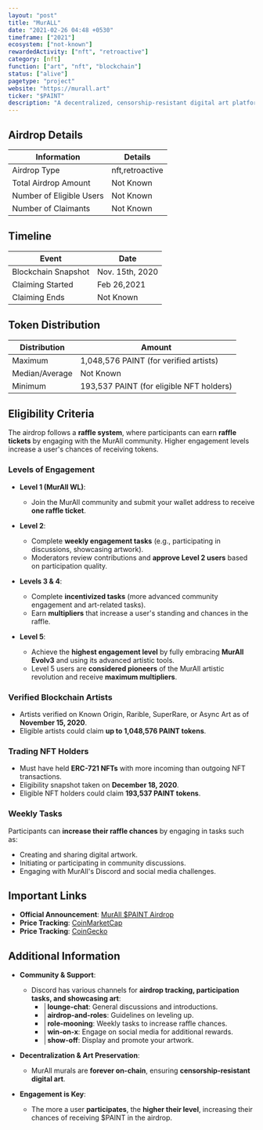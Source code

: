 ```yaml
---
layout: "post"
title: "MurALL"
date: "2021-02-26 04:48 +0530"
timeframe: ["2021"]
ecosystem: ["not-known"]
rewardedActivity: ["nft", "retroactive"]
category: [nft]
function: ["art", "nft", "blockchain"]
status: ["alive"]
pagetype: "project"
website: "https://murall.art"
ticker: "$PAINT"
description: "A decentralized, censorship-resistant digital art platform that enables artists to create permanent, on-chain murals using blockchain technology. The project integrates IPFS, full-color capabilities, and a DAO for community governance."
---
```

## Airdrop Details

| Information              | Details         |
| ------------------------ | --------------- |
| Airdrop Type             | nft,retroactive |
| Total Airdrop Amount     | Not Known       |
| Number of Eligible Users | Not Known       |
| Number of Claimants      | Not Known       |

## Timeline

| Event               | Date            |
| ------------------- | --------------- |
| Blockchain Snapshot | Nov. 15th, 2020 |
| Claiming Started    | Feb 26,2021     |
| Claiming Ends       | Not Known       |

## Token Distribution

| Distribution   | Amount                                   |
| -------------- | ---------------------------------------- |
| Maximum        | 1,048,576 PAINT (for verified artists)   |
| Median/Average | Not Known                                |
| Minimum        | 193,537 PAINT (for eligible NFT holders) |

## Eligibility Criteria

The airdrop follows a **raffle system**, where participants can earn **raffle tickets** by engaging with the MurAll community. Higher engagement levels increase a user's chances of receiving tokens.

### Levels of Engagement

- **Level 1 (MurAll WL)**:

  - Join the MurAll community and submit your wallet address to receive **one raffle ticket**.

- **Level 2**:

  - Complete **weekly engagement tasks** (e.g., participating in discussions, showcasing artwork).
  - Moderators review contributions and **approve Level 2 users** based on participation quality.

- **Levels 3 & 4**:

  - Complete **incentivized tasks** (more advanced community engagement and art-related tasks).
  - Earn **multipliers** that increase a user's standing and chances in the raffle.

- **Level 5**:
  - Achieve the **highest engagement level** by fully embracing **MurAll Evolv3** and using its advanced artistic tools.
  - Level 5 users are **considered pioneers** of the MurAll artistic revolution and receive **maximum multipliers**.

### Verified Blockchain Artists

- Artists verified on Known Origin, Rarible, SuperRare, or Async Art as of **November 15, 2020**.
- Eligible artists could claim **up to 1,048,576 PAINT tokens**.

### Trading NFT Holders

- Must have held **ERC-721 NFTs** with more incoming than outgoing NFT transactions.
- Eligibility snapshot taken on **December 18, 2020**.
- Eligible NFT holders could claim **193,537 PAINT tokens**.

### Weekly Tasks

Participants can **increase their raffle chances** by engaging in tasks such as:

- Creating and sharing digital artwork.
- Initiating or participating in community discussions.
- Engaging with MurAll's Discord and social media challenges.

## Important Links

- **Official Announcement**: [MurAll $PAINT Airdrop](https://murall.medium.com/announcing-the-murall-paint-airdrop-your-gateway-to-the-artistic-revolution-49acc28e28cc)
- **Price Tracking**: [CoinMarketCap](https://coinmarketcap.com/currencies/paint)
- **Price Tracking**: [CoinGecko](https://www.coingecko.com/en/coins/paint)

## Additional Information

- **Community & Support**:

  - Discord has various channels for **airdrop tracking, participation tasks, and showcasing art**:
    - **│lounge-chat**: General discussions and introductions.
    - **│airdrop-and-roles**: Guidelines on leveling up.
    - **│role-mooning**: Weekly tasks to increase raffle chances.
    - **│win-on-x**: Engage on social media for additional rewards.
    - **│show-off**: Display and promote your artwork.

- **Decentralization & Art Preservation**:

  - MurAll murals are **forever on-chain**, ensuring **censorship-resistant digital art**.

- **Engagement is Key**:

  - The more a user **participates**, the **higher their level**, increasing their chances of receiving $PAINT in the airdrop.